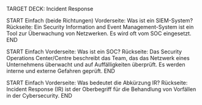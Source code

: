 TARGET DECK: Incident Response

START
Einfach (beide Richtungen)
Vorderseite: Was ist ein SIEM-System?
Rückseite: Ein Security Information and Event Management-System ist ein Tool zur Überwachung von Netzwerken. Es wird oft vom SOC eingesetzt.
END

START
Einfach
Vorderseite: Was ist ein SOC?
Rückseite: Das Security Operations Center/Centre beschreibt das Team, das das Netzwerk eines Unternehmens überwacht und auf Auffälligkeiten überprüft. Es werden interne und externe Gefahren geprüft.
END

START
Einfach
Vorderseite: Was bedeutet die Abkürzung IR?
Rückseite: Incident Response (IR) ist der Oberbegriff für die Behandlung von Vorfällen in der Cybersecurity.
END